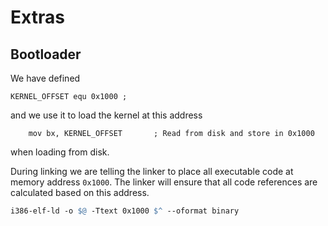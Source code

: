 # Extras



## Bootloader
We have defined
```assembly
KERNEL_OFFSET equ 0x1000 ;
```

and we use it to load the kernel at this address
```assembly
    mov bx, KERNEL_OFFSET       ; Read from disk and store in 0x1000
```
when loading from disk.

During linking we are telling the linker to place all executable code at memory address `0x1000`.
The linker will ensure that all code references are calculated based on this address.

```Makefile
i386-elf-ld -o $@ -Ttext 0x1000 $^ --oformat binary
```
